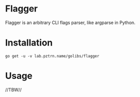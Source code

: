 # Flagger

Flagger is an arbitrary CLI flags parser, like argparse in Python.

# Installation

```
go get -u -v lab.pztrn.name/golibs/flagger
```

# Usage

//TBW//
